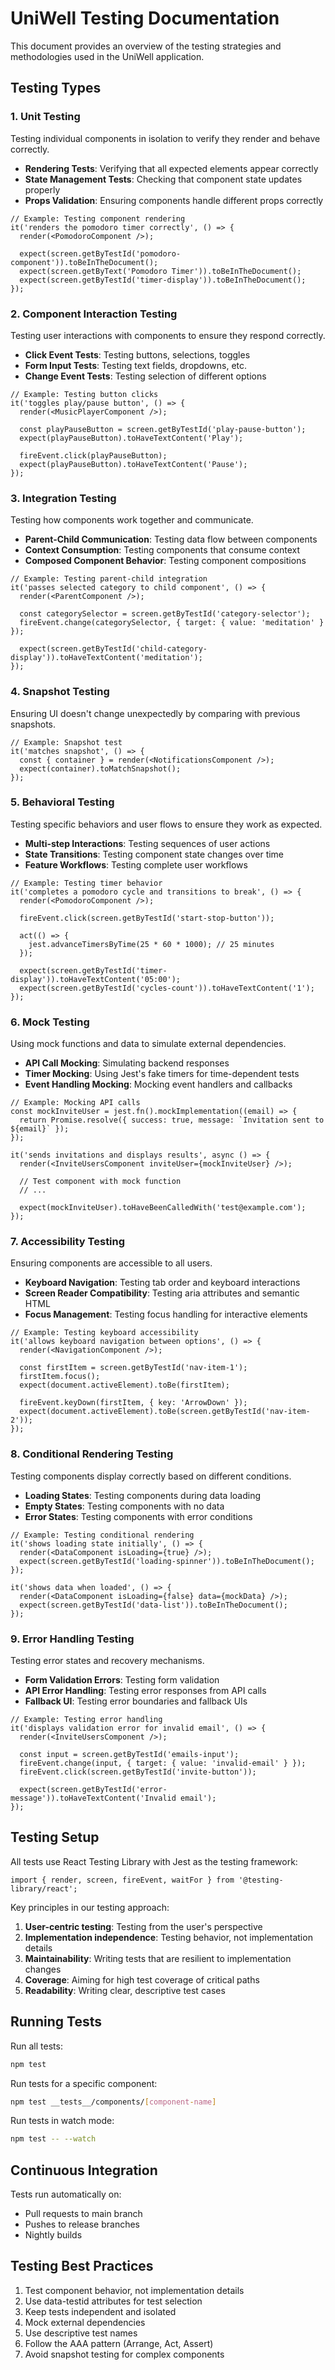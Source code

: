 # UniWell Testing Documentation

This document provides an overview of the testing strategies and methodologies used in the UniWell application.

## Testing Types

### 1. Unit Testing

Testing individual components in isolation to verify they render and behave correctly.

- **Rendering Tests**: Verifying that all expected elements appear correctly
- **State Management Tests**: Checking that component state updates properly
- **Props Validation**: Ensuring components handle different props correctly

```tsx
// Example: Testing component rendering
it('renders the pomodoro timer correctly', () => {
  render(<PomodoroComponent />);
  
  expect(screen.getByTestId('pomodoro-component')).toBeInTheDocument();
  expect(screen.getByText('Pomodoro Timer')).toBeInTheDocument();
  expect(screen.getByTestId('timer-display')).toBeInTheDocument();
});
```

### 2. Component Interaction Testing

Testing user interactions with components to ensure they respond correctly.

- **Click Event Tests**: Testing buttons, selections, toggles
- **Form Input Tests**: Testing text fields, dropdowns, etc.
- **Change Event Tests**: Testing selection of different options

```tsx
// Example: Testing button clicks
it('toggles play/pause button', () => {
  render(<MusicPlayerComponent />);
  
  const playPauseButton = screen.getByTestId('play-pause-button');
  expect(playPauseButton).toHaveTextContent('Play');
  
  fireEvent.click(playPauseButton);
  expect(playPauseButton).toHaveTextContent('Pause');
});
```

### 3. Integration Testing

Testing how components work together and communicate.

- **Parent-Child Communication**: Testing data flow between components
- **Context Consumption**: Testing components that consume context
- **Composed Component Behavior**: Testing component compositions

```tsx
// Example: Testing parent-child integration
it('passes selected category to child component', () => {
  render(<ParentComponent />);
  
  const categorySelector = screen.getByTestId('category-selector');
  fireEvent.change(categorySelector, { target: { value: 'meditation' } });
  
  expect(screen.getByTestId('child-category-display')).toHaveTextContent('meditation');
});
```

### 4. Snapshot Testing

Ensuring UI doesn't change unexpectedly by comparing with previous snapshots.

```tsx
// Example: Snapshot test
it('matches snapshot', () => {
  const { container } = render(<NotificationsComponent />);
  expect(container).toMatchSnapshot();
});
```

### 5. Behavioral Testing

Testing specific behaviors and user flows to ensure they work as expected.

- **Multi-step Interactions**: Testing sequences of user actions
- **State Transitions**: Testing component state changes over time
- **Feature Workflows**: Testing complete user workflows

```tsx
// Example: Testing timer behavior
it('completes a pomodoro cycle and transitions to break', () => {
  render(<PomodoroComponent />);
  
  fireEvent.click(screen.getByTestId('start-stop-button'));
  
  act(() => {
    jest.advanceTimersByTime(25 * 60 * 1000); // 25 minutes
  });
  
  expect(screen.getByTestId('timer-display')).toHaveTextContent('05:00');
  expect(screen.getByTestId('cycles-count')).toHaveTextContent('1');
});
```

### 6. Mock Testing

Using mock functions and data to simulate external dependencies.

- **API Call Mocking**: Simulating backend responses
- **Timer Mocking**: Using Jest's fake timers for time-dependent tests
- **Event Handling Mocking**: Mocking event handlers and callbacks

```tsx
// Example: Mocking API calls
const mockInviteUser = jest.fn().mockImplementation((email) => {
  return Promise.resolve({ success: true, message: `Invitation sent to ${email}` });
});

it('sends invitations and displays results', async () => {
  render(<InviteUsersComponent inviteUser={mockInviteUser} />);
  
  // Test component with mock function
  // ...
  
  expect(mockInviteUser).toHaveBeenCalledWith('test@example.com');
});
```

### 7. Accessibility Testing

Ensuring components are accessible to all users.

- **Keyboard Navigation**: Testing tab order and keyboard interactions
- **Screen Reader Compatibility**: Testing aria attributes and semantic HTML
- **Focus Management**: Testing focus handling for interactive elements

```tsx
// Example: Testing keyboard accessibility
it('allows keyboard navigation between options', () => {
  render(<NavigationComponent />);
  
  const firstItem = screen.getByTestId('nav-item-1');
  firstItem.focus();
  expect(document.activeElement).toBe(firstItem);
  
  fireEvent.keyDown(firstItem, { key: 'ArrowDown' });
  expect(document.activeElement).toBe(screen.getByTestId('nav-item-2'));
});
```

### 8. Conditional Rendering Testing

Testing components display correctly based on different conditions.

- **Loading States**: Testing components during data loading
- **Empty States**: Testing components with no data
- **Error States**: Testing components with error conditions

```tsx
// Example: Testing conditional rendering
it('shows loading state initially', () => {
  render(<DataComponent isLoading={true} />);
  expect(screen.getByTestId('loading-spinner')).toBeInTheDocument();
});

it('shows data when loaded', () => {
  render(<DataComponent isLoading={false} data={mockData} />);
  expect(screen.getByTestId('data-list')).toBeInTheDocument();
});
```

### 9. Error Handling Testing

Testing error states and recovery mechanisms.

- **Form Validation Errors**: Testing form validation
- **API Error Handling**: Testing error responses from API calls
- **Fallback UI**: Testing error boundaries and fallback UIs

```tsx
// Example: Testing error handling
it('displays validation error for invalid email', () => {
  render(<InviteUsersComponent />);
  
  const input = screen.getByTestId('emails-input');
  fireEvent.change(input, { target: { value: 'invalid-email' } });
  fireEvent.click(screen.getByTestId('invite-button'));
  
  expect(screen.getByTestId('error-message')).toHaveTextContent('Invalid email');
});
```

## Testing Setup

All tests use React Testing Library with Jest as the testing framework:

```tsx
import { render, screen, fireEvent, waitFor } from '@testing-library/react';
```

Key principles in our testing approach:

1. **User-centric testing**: Testing from the user's perspective
2. **Implementation independence**: Testing behavior, not implementation details
3. **Maintainability**: Writing tests that are resilient to implementation changes
4. **Coverage**: Aiming for high test coverage of critical paths
5. **Readability**: Writing clear, descriptive test cases

## Running Tests

Run all tests:
```bash
npm test
```

Run tests for a specific component:
```bash
npm test __tests__/components/[component-name]
```

Run tests in watch mode:
```bash
npm test -- --watch
```

## Continuous Integration

Tests run automatically on:
- Pull requests to main branch
- Pushes to release branches
- Nightly builds

## Testing Best Practices

1. Test component behavior, not implementation details
2. Use data-testid attributes for test selection
3. Keep tests independent and isolated
4. Mock external dependencies
5. Use descriptive test names
6. Follow the AAA pattern (Arrange, Act, Assert)
7. Avoid snapshot testing for complex components 